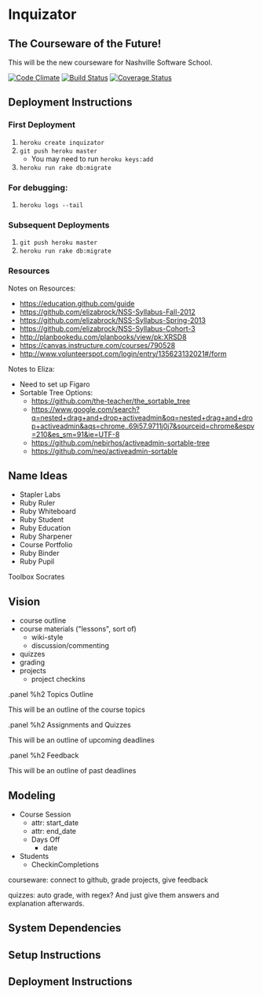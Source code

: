 # Inquizator

## The Courseware of the Future!

This will be the new courseware for Nashville Software School.

[![Code Climate](https://codeclimate.com/repos/5307947ce30ba0586c0036b3/badges/96fc8f2654322baed5fc/gpa.png)](https://codeclimate.com/repos/5307947ce30ba0586c0036b3/feed)
[![Build Status](https://travis-ci.org/elizabrock/coursewareofthefuture.png?branch=master)](https://travis-ci.org/elizabrock/coursewareofthefuture)
[![Coverage Status](https://coveralls.io/repos/elizabrock/coursewareofthefuture/badge.png?branch=master)](https://coveralls.io/r/elizabrock/coursewareofthefuture?branch=master)


## Deployment Instructions

### First Deployment

1. `heroku create inquizator`
2. `git push heroku master`
    * You may need to run `heroku keys:add`
3. `heroku run rake db:migrate`

### For debugging:

1. `heroku logs --tail`

### Subsequent Deployments

1. `git push heroku master`
2. `heroku run rake db:migrate`

### Resources

Notes on Resources:

* https://education.github.com/guide
* https://github.com/elizabrock/NSS-Syllabus-Fall-2012
* https://github.com/elizabrock/NSS-Syllabus-Spring-2013
* https://github.com/elizabrock/NSS-Syllabus-Cohort-3
* http://planbookedu.com/planbooks/view/pk:XRSD8
* https://canvas.instructure.com/courses/790528
* http://www.volunteerspot.com/login/entry/135623132021#/form

Notes to Eliza:

* Need to set up Figaro
* Sortable Tree Options:
  * https://github.com/the-teacher/the_sortable_tree
  * https://www.google.com/search?q=nested+drag+and+drop+activeadmin&oq=nested+drag+and+drop+activeadmin&aqs=chrome..69i57.9711j0j7&sourceid=chrome&espv=210&es_sm=91&ie=UTF-8
  * https://github.com/nebirhos/activeadmin-sortable-tree
  * https://github.com/neo/activeadmin-sortable

## Name Ideas

* Stapler Labs
* Ruby Ruler
* Ruby Whiteboard
* Ruby Student
* Ruby Education
* Ruby Sharpener
* Course Portfolio
* Ruby Binder
* Ruby Pupil


Toolbox
Socrates

## Vision

* course outline
* course materials ("lessons", sort of)
  * wiki-style
  * discussion/commenting
* quizzes
* grading
* projects
  * project checkins

.panel
  %h2 Topics Outline

  This will be an outline of the course topics

.panel
  %h2 Assignments and Quizzes

  This will be an outline of upcoming deadlines

.panel
  %h2 Feedback

  This will be an outline of past deadlines


## Modeling

* Course Session
  * attr: start_date
  * attr: end_date
  * Days Off
    * date
* Students
  * CheckinCompletions


courseware:  connect to github, grade projects, give feedback

quizzes: auto grade, with regex? And just give them answers and explanation afterwards.


## System Dependencies

## Setup Instructions

## Deployment Instructions
